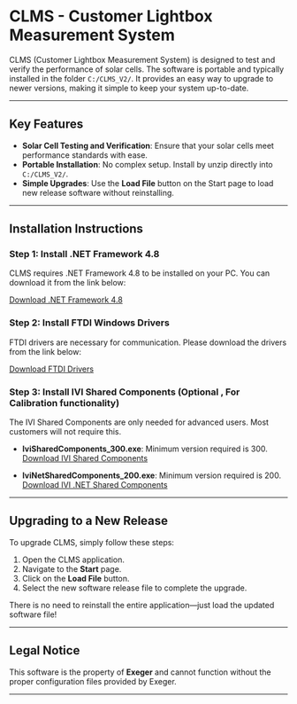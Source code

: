 # CLMS - Customer Lightbox Measurement System

CLMS (Customer Lightbox Measurement System) is designed to test and verify the performance of solar cells. The software is portable and typically installed in the folder `C:/CLMS_V2/`. It provides an easy way to upgrade to newer versions, making it simple to keep your system up-to-date.

---

## Key Features
- **Solar Cell Testing and Verification**: Ensure that your solar cells meet performance standards with ease.
- **Portable Installation**: No complex setup. Install by unzip directly into `C:/CLMS_V2/`.
- **Simple Upgrades**: Use the **Load File** button on the Start page to load new release software without reinstalling.

---

## Installation Instructions

### Step 1: Install .NET Framework 4.8
CLMS requires .NET Framework 4.8 to be installed on your PC. You can download it from the link below:

[Download .NET Framework 4.8](https://dotnet.microsoft.com/en-us/download/dotnet-framework/net48)

### Step 2: Install FTDI Windows Drivers
FTDI drivers are necessary for communication. Please download the drivers from the link below:

[Download FTDI Drivers](https://ftdichip.com/drivers/)

### Step 3: Install IVI Shared Components (Optional , For Calibration functionality)
The IVI Shared Components are only needed for advanced users. Most customers will not require this.

- **IviSharedComponents_300.exe**: Minimum version required is 300.  
  [Download IVI Shared Components](https://www.ivifoundation.org/Shared-Components/default.html)

- **IviNetSharedComponents_200.exe**: Minimum version required is 200.  
  [Download IVI .NET Shared Components](https://www.ivifoundation.org/Shared-Components/default.html)

---

## Upgrading to a New Release

To upgrade CLMS, simply follow these steps:
1. Open the CLMS application.
2. Navigate to the **Start** page.
3. Click on the **Load File** button.
4. Select the new software release file to complete the upgrade.

There is no need to reinstall the entire application—just load the updated software file!

---

## Legal Notice
This software is the property of **Exeger** and cannot function without the proper configuration files provided by Exeger.

---
